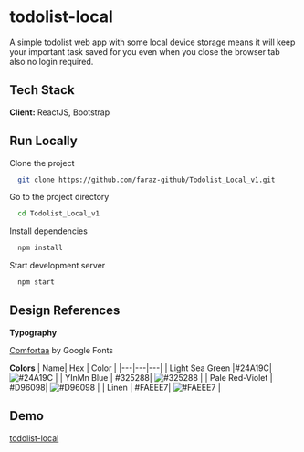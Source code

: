 # todolist-local
A simple todolist web app with some local device storage means it will keep your important task saved for you even when you close the browser tab also no login required.

## Tech Stack
**Client:** ReactJS, Bootstrap

## Run Locally
Clone the project
```bash
  git clone https://github.com/faraz-github/Todolist_Local_v1.git
```
Go to the project directory
```bash
  cd Todolist_Local_v1
```
Install dependencies 
```bash
  npm install
```
Start development server
```bash
  npm start
```
## Design References

**Typography**

[Comfortaa](https://fonts.google.com/specimen/Comfortaa?query=Comfortaa) by Google Fonts

**Colors**
|  Name|  Hex | Color |
|---|---|---|
| Light Sea Green |#24A19C| ![#24A19C](https://via.placeholder.com/20/24A19C?text=+) |
| YInMn Blue | #325288| ![#325288](https://via.placeholder.com/20/325288?text=+) |
| Pale Red-Violet | #D96098| ![#D96098](https://via.placeholder.com/20/D96098?text=+) |
| Linen | #FAEEE7| ![#FAEEE7](https://via.placeholder.com/20/FAEEE7?text=+) |

## Demo

[todolist-local](https://todolist-kappa-three.vercel.app/)